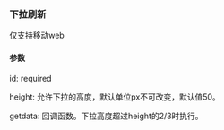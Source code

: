 ### 下拉刷新

仅支持移动web

#### 参数

id: required

height: 允许下拉的高度，默认单位px不可改变，默认值50。

getdata: 回调函数。下拉高度超过height的2/3时执行。
